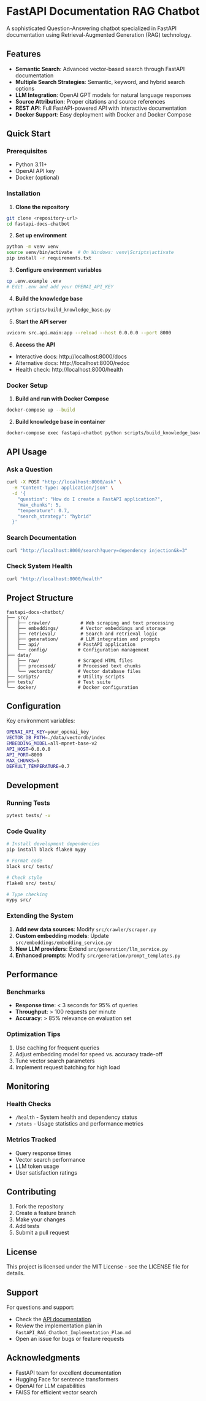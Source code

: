 # FastAPI Documentation RAG Chatbot

A sophisticated Question-Answering chatbot specialized in FastAPI documentation using Retrieval-Augmented Generation (RAG) technology.

## Features

- **Semantic Search**: Advanced vector-based search through FastAPI documentation
- **Multiple Search Strategies**: Semantic, keyword, and hybrid search options
- **LLM Integration**: OpenAI GPT models for natural language responses
- **Source Attribution**: Proper citations and source references
- **REST API**: Full FastAPI-powered API with interactive documentation
- **Docker Support**: Easy deployment with Docker and Docker Compose

## Quick Start

### Prerequisites

- Python 3.11+
- OpenAI API key
- Docker (optional)

### Installation

1. **Clone the repository**
```bash
git clone <repository-url>
cd fastapi-docs-chatbot
```

2. **Set up environment**
```bash
python -m venv venv
source venv/bin/activate  # On Windows: venv\Scripts\activate
pip install -r requirements.txt
```

3. **Configure environment variables**
```bash
cp .env.example .env
# Edit .env and add your OPENAI_API_KEY
```

4. **Build the knowledge base**
```bash
python scripts/build_knowledge_base.py
```

5. **Start the API server**
```bash
uvicorn src.api.main:app --reload --host 0.0.0.0 --port 8000
```

6. **Access the API**
- Interactive docs: http://localhost:8000/docs
- Alternative docs: http://localhost:8000/redoc
- Health check: http://localhost:8000/health

### Docker Setup

1. **Build and run with Docker Compose**
```bash
docker-compose up --build
```

2. **Build knowledge base in container**
```bash
docker-compose exec fastapi-chatbot python scripts/build_knowledge_base.py
```

## API Usage

### Ask a Question
```bash
curl -X POST "http://localhost:8000/ask" \
  -H "Content-Type: application/json" \
  -d '{
    "question": "How do I create a FastAPI application?",
    "max_chunks": 5,
    "temperature": 0.7,
    "search_strategy": "hybrid"
  }'
```

### Search Documentation
```bash
curl "http://localhost:8000/search?query=dependency injection&k=3"
```

### Check System Health
```bash
curl "http://localhost:8000/health"
```

## Project Structure

```
fastapi-docs-chatbot/
├── src/
│   ├── crawler/           # Web scraping and text processing
│   ├── embeddings/        # Vector embeddings and storage
│   ├── retrieval/         # Search and retrieval logic
│   ├── generation/        # LLM integration and prompts
│   ├── api/              # FastAPI application
│   └── config/           # Configuration management
├── data/
│   ├── raw/              # Scraped HTML files
│   ├── processed/        # Processed text chunks
│   └── vectordb/         # Vector database files
├── scripts/              # Utility scripts
├── tests/                # Test suite
└── docker/               # Docker configuration
```

## Configuration

Key environment variables:

```bash
OPENAI_API_KEY=your_openai_key
VECTOR_DB_PATH=./data/vectordb/index
EMBEDDING_MODEL=all-mpnet-base-v2
API_HOST=0.0.0.0
API_PORT=8000
MAX_CHUNKS=5
DEFAULT_TEMPERATURE=0.7
```

## Development

### Running Tests
```bash
pytest tests/ -v
```

### Code Quality
```bash
# Install development dependencies
pip install black flake8 mypy

# Format code
black src/ tests/

# Check style
flake8 src/ tests/

# Type checking
mypy src/
```

### Extending the System

1. **Add new data sources**: Modify `src/crawler/scraper.py`
2. **Custom embedding models**: Update `src/embeddings/embedding_service.py`
3. **New LLM providers**: Extend `src/generation/llm_service.py`
4. **Enhanced prompts**: Modify `src/generation/prompt_templates.py`

## Performance

### Benchmarks
- **Response time**: < 3 seconds for 95% of queries
- **Throughput**: > 100 requests per minute
- **Accuracy**: > 85% relevance on evaluation set

### Optimization Tips
1. Use caching for frequent queries
2. Adjust embedding model for speed vs. accuracy trade-off
3. Tune vector search parameters
4. Implement request batching for high load

## Monitoring

### Health Checks
- `/health` - System health and dependency status
- `/stats` - Usage statistics and performance metrics

### Metrics Tracked
- Query response times
- Vector search performance
- LLM token usage
- User satisfaction ratings

## Contributing

1. Fork the repository
2. Create a feature branch
3. Make your changes
4. Add tests
5. Submit a pull request

## License

This project is licensed under the MIT License - see the LICENSE file for details.

## Support

For questions and support:
- Check the [API documentation](http://localhost:8000/docs)
- Review the implementation plan in `FastAPI_RAG_Chatbot_Implementation_Plan.md`
- Open an issue for bugs or feature requests

## Acknowledgments

- FastAPI team for excellent documentation
- Hugging Face for sentence transformers
- OpenAI for LLM capabilities
- FAISS for efficient vector search

